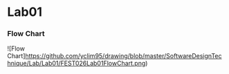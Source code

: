 # Lab01

### Flow Chart

![Flow Chart]https://github.com/yclim95/drawing/blob/master/SoftwareDesignTechnique/Lab/Lab01/FEST026Lab01FlowChart.png)
